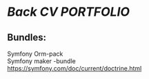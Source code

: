# *Back CV PORTFOLIO*

## Bundles:

Symfony Orm-pack <br>
Symfony maker -bundle <br>
https://symfony.com/doc/current/doctrine.html

